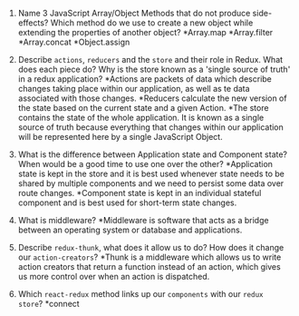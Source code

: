 1.  Name 3 JavaScript Array/Object Methods that do not produce side-effects? Which method do we use to create a new object while extending the properties of another object?
*Array.map
*Array.filter
*Array.concat
*Object.assign

1.  Describe `actions`, `reducers` and the `store` and their role in Redux. What does each piece do? Why is the store known as a 'single source of truth' in a redux application?
*Actions are packets of data which describe changes taking place within our application, as well as te data associated with those changes.
*Reducers calculate the new version of the state based on the current state and a given Action.
*The store contains the state of the whole application. It is known as a single source of truth because everything that changes within our application will be represented here by a single JavaScript Object.

1.  What is the difference between Application state and Component state? When would be a good time to use one over the other?
*Application state is kept in the store and it is best used whenever state needs to be shared by multiple components and we need to persist some data over route changes.
*Component state is kept in an individual stateful component and is best used for short-term state changes.

1.  What is middleware?
*Middleware is software that acts as a bridge between an operating system or database and applications.

1.  Describe `redux-thunk`, what does it allow us to do? How does it change our `action-creators`?
*Thunk is a middleware which allows us to write action creators that return a function instead of an action, which gives us more control over when an action is dispatched.

1.  Which `react-redux` method links up our `components` with our `redux store`?
*connect

